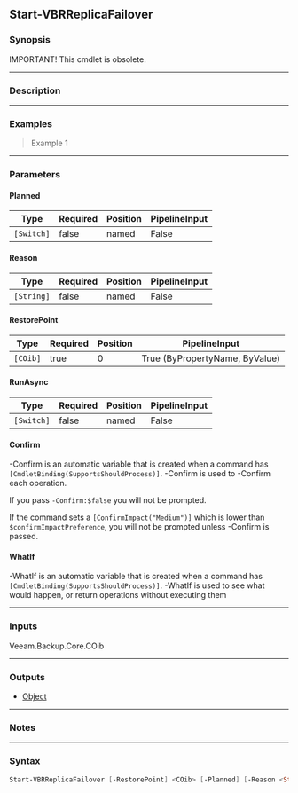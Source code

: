 Start-VBRReplicaFailover
------------------------

### Synopsis
IMPORTANT! This cmdlet is obsolete.

---

### Description

---

### Examples
> Example 1

---

### Parameters
#### **Planned**

|Type      |Required|Position|PipelineInput|
|----------|--------|--------|-------------|
|`[Switch]`|false   |named   |False        |

#### **Reason**

|Type      |Required|Position|PipelineInput|
|----------|--------|--------|-------------|
|`[String]`|false   |named   |False        |

#### **RestorePoint**

|Type    |Required|Position|PipelineInput                 |
|--------|--------|--------|------------------------------|
|`[COib]`|true    |0       |True (ByPropertyName, ByValue)|

#### **RunAsync**

|Type      |Required|Position|PipelineInput|
|----------|--------|--------|-------------|
|`[Switch]`|false   |named   |False        |

#### **Confirm**
-Confirm is an automatic variable that is created when a command has ```[CmdletBinding(SupportsShouldProcess)]```.
-Confirm is used to -Confirm each operation.

If you pass ```-Confirm:$false``` you will not be prompted.

If the command sets a ```[ConfirmImpact("Medium")]``` which is lower than ```$confirmImpactPreference```, you will not be prompted unless -Confirm is passed.

#### **WhatIf**
-WhatIf is an automatic variable that is created when a command has ```[CmdletBinding(SupportsShouldProcess)]```.
-WhatIf is used to see what would happen, or return operations without executing them

---

### Inputs
Veeam.Backup.Core.COib

---

### Outputs
* [Object](https://learn.microsoft.com/en-us/dotnet/api/System.Object)

---

### Notes

---

### Syntax
```PowerShell
Start-VBRReplicaFailover [-RestorePoint] <COib> [-Planned] [-Reason <String>] [-RunAsync] [-Confirm] [-WhatIf] [<CommonParameters>]
```
